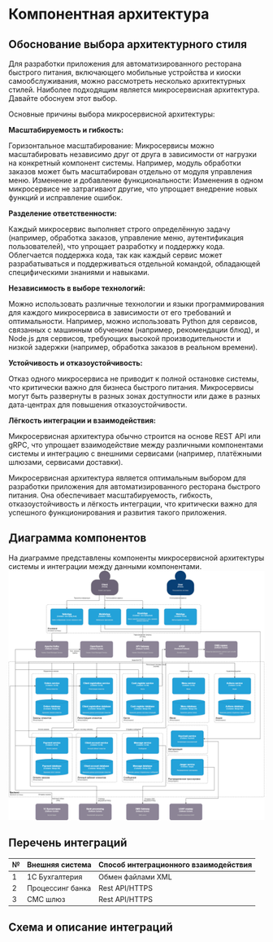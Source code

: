 # Компонентная архитектура

## Обоснование выбора архитектурного стиля

Для разработки приложения для автоматизированного ресторана быстрого питания, включающего мобильные устройства и киоски самообслуживания, можно рассмотреть несколько архитектурных стилей. Наиболее подходящим является микросервисная архитектура. Давайте обоснуем этот выбор.

Основные причины выбора микросервисной архитектуры:

**Масштабируемость и гибкость:**

Горизонтальное масштабирование: Микросервисы можно масштабировать независимо друг от друга в зависимости от нагрузки на конкретный компонент системы. Например, модуль обработки заказов может быть масштабирован отдельно от модуля управления меню. Изменение и добавление функциональности: Изменения в одном микросервисе не затрагивают другие, что упрощает внедрение новых функций и исправление ошибок.

**Разделение ответственности:**

Каждый микросервис выполняет строго определённую задачу (например, обработка заказов, управление меню, аутентификация пользователей), что упрощает разработку и поддержку кода. Облегчается поддержка кода, так как каждый сервис может разрабатываться и поддерживаться отдельной командой, обладающей специфическими знаниями и навыками.

**Независимость в выборе технологий:**

Можно использовать различные технологии и языки программирования для каждого микросервиса в зависимости от его требований и оптимальности.
Например, можно использовать Python для сервисов, связанных с машинным обучением (например, рекомендации блюд), и Node.js для сервисов, требующих высокой производительности и низкой задержки (например, обработка заказов в реальном времени).

**Устойчивость и отказоустойчивость:**

Отказ одного микросервиса не приводит к полной остановке системы, что критически важно для бизнеса быстрого питания. Микросервисы могут быть развернуты в разных зонах доступности или даже в разных дата-центрах для повышения отказоустойчивости.

**Лёгкость интеграции и взаимодействия:**

Микросервисная архитектура обычно строится на основе REST API или gRPC, что упрощает взаимодействие между различными компонентами системы и интеграцию с внешними сервисами (например, платёжными шлюзами, сервисами доставки).

Микросервисная архитектура является оптимальным выбором для разработки приложения для автоматизированного ресторана быстрого питания. Она обеспечивает масштабируемость, гибкость, отказоустойчивость и лёгкость интеграции, что критически важно для успешного функционирования и развития такого приложения.

## Диаграмма компонентов

На диаграмме представлены компоненты микросервисной архитектуры системы и интеграции между данными компонентами.
![](assets/images/c4.png)

## Перечень интеграций

| № | Внешняя система | Способ интеграционного взаимодействия |
| --- | --- | --- |
| 1 | 1С Бухгалтерия | Обмен файлами XML |
| 2 | Процессинг банка | Rest API/HTTPS |
| 3 | СМС шлюз | Rest API/HTTPS |

## Схема и описание интеграций

